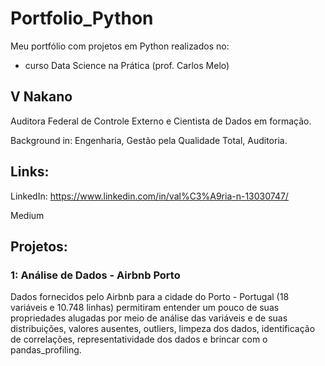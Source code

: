 # Portfolio_Python

Meu portfólio com projetos em Python realizados no:
- curso Data Science na Prática (prof. Carlos Melo)

## V Nakano
Auditora Federal de Controle Externo e Cientista de Dados em formação.

Background in: Engenharia, Gestão pela Qualidade Total, Auditoria.

## Links:

LinkedIn: https://www.linkedin.com/in/val%C3%A9ria-n-13030747/

Medium

## Projetos:

### 1: Análise de Dados - Airbnb Porto
Dados fornecidos pelo Airbnb para a cidade do Porto - Portugal (18 variáveis e 10.748 linhas) permitiram entender um pouco de suas propriedades alugadas por meio de análise das variáveis e de suas distribuições, valores ausentes, outliers, limpeza dos dados, identificação de correlações, representatividade dos dados e brincar com o pandas_profiling.
